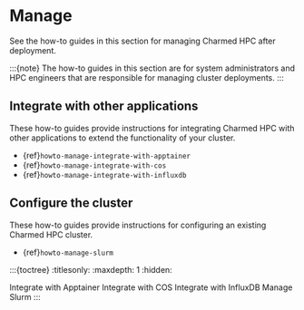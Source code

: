 # Manage

See the how-to guides in this section for managing Charmed HPC after deployment.

:::{note}
The how-to guides in this section are for system administrators and HPC engineers
that are responsible for managing cluster deployments.
:::

## Integrate with other applications

These how-to guides provide instructions for integrating Charmed HPC with other
applications to extend the functionality of your cluster.

- {ref}`howto-manage-integrate-with-apptainer`
- {ref}`howto-manage-integrate-with-cos`
- {ref}`howto-manage-integrate-with-influxdb`

## Configure the cluster

These how-to guides provide instructions for configuring an existing Charmed HPC cluster.

- {ref}`howto-manage-slurm`

:::{toctree}
:titlesonly:
:maxdepth: 1
:hidden:

Integrate with Apptainer <integrate-with-apptainer>
Integrate with COS <integrate-with-cos>
Integrate with InfluxDB <integrate-with-influxdb>
Manage Slurm <manage-slurm>
:::
